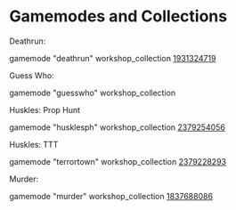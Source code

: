 # Gamemodes and Collections

Deathrun:

gamemode "deathrun"
workshop_collection [1931324719](https://steamcommunity.com/sharedfiles/filedetails/?id=1931324719)

Guess Who:

gamemode "guesswho"
workshop_collection 
    
Huskles: Prop Hunt

gamemode "husklesph" 
workshop_collection [2379254056](https://steamcommunity.com/sharedfiles/filedetails/?id=2379254056)

Huskles: TTT

gamemode "terrortown" 
workshop_collection [2379228293](https://steamcommunity.com/sharedfiles/filedetails/?id=2379228293)

Murder:

gamemode "murder" 
workshop_collection [1837688086](https://steamcommunity.com/sharedfiles/filedetails/?id=1837688086)
